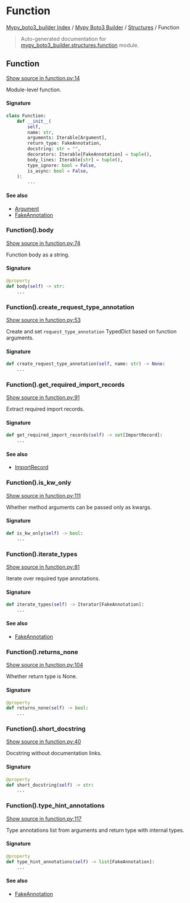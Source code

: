 # Function

[Mypy_boto3_builder Index](../../README.md#mypy_boto3_builder-index) /
[Mypy Boto3 Builder](../index.md#mypy-boto3-builder) /
[Structures](./index.md#structures) /
Function

> Auto-generated documentation for [mypy_boto3_builder.structures.function](https://github.com/youtype/mypy_boto3_builder/blob/main/mypy_boto3_builder/structures/function.py) module.

## Function

[Show source in function.py:14](https://github.com/youtype/mypy_boto3_builder/blob/main/mypy_boto3_builder/structures/function.py#L14)

Module-level function.

#### Signature

```python
class Function:
    def __init__(
        self,
        name: str,
        arguments: Iterable[Argument],
        return_type: FakeAnnotation,
        docstring: str = "",
        decorators: Iterable[FakeAnnotation] = tuple(),
        body_lines: Iterable[str] = tuple(),
        type_ignore: bool = False,
        is_async: bool = False,
    ):
        ...
```

#### See also

- [Argument](./argument.md#argument)
- [FakeAnnotation](../type_annotations/fake_annotation.md#fakeannotation)

### Function().body

[Show source in function.py:74](https://github.com/youtype/mypy_boto3_builder/blob/main/mypy_boto3_builder/structures/function.py#L74)

Function body as a string.

#### Signature

```python
@property
def body(self) -> str:
    ...
```

### Function().create_request_type_annotation

[Show source in function.py:53](https://github.com/youtype/mypy_boto3_builder/blob/main/mypy_boto3_builder/structures/function.py#L53)

Create and set `request_type_annotation` TypedDict based on function arguments.

#### Signature

```python
def create_request_type_annotation(self, name: str) -> None:
    ...
```

### Function().get_required_import_records

[Show source in function.py:91](https://github.com/youtype/mypy_boto3_builder/blob/main/mypy_boto3_builder/structures/function.py#L91)

Extract required import records.

#### Signature

```python
def get_required_import_records(self) -> set[ImportRecord]:
    ...
```

#### See also

- [ImportRecord](../import_helpers/import_record.md#importrecord)

### Function().is_kw_only

[Show source in function.py:111](https://github.com/youtype/mypy_boto3_builder/blob/main/mypy_boto3_builder/structures/function.py#L111)

Whether method arguments can be passed only as kwargs.

#### Signature

```python
def is_kw_only(self) -> bool:
    ...
```

### Function().iterate_types

[Show source in function.py:81](https://github.com/youtype/mypy_boto3_builder/blob/main/mypy_boto3_builder/structures/function.py#L81)

Iterate over required type annotations.

#### Signature

```python
def iterate_types(self) -> Iterator[FakeAnnotation]:
    ...
```

#### See also

- [FakeAnnotation](../type_annotations/fake_annotation.md#fakeannotation)

### Function().returns_none

[Show source in function.py:104](https://github.com/youtype/mypy_boto3_builder/blob/main/mypy_boto3_builder/structures/function.py#L104)

Whether return type is None.

#### Signature

```python
@property
def returns_none(self) -> bool:
    ...
```

### Function().short_docstring

[Show source in function.py:40](https://github.com/youtype/mypy_boto3_builder/blob/main/mypy_boto3_builder/structures/function.py#L40)

Docstring without documentation links.

#### Signature

```python
@property
def short_docstring(self) -> str:
    ...
```

### Function().type_hint_annotations

[Show source in function.py:117](https://github.com/youtype/mypy_boto3_builder/blob/main/mypy_boto3_builder/structures/function.py#L117)

Type annotations list from arguments and return type with internal types.

#### Signature

```python
@property
def type_hint_annotations(self) -> list[FakeAnnotation]:
    ...
```

#### See also

- [FakeAnnotation](../type_annotations/fake_annotation.md#fakeannotation)



